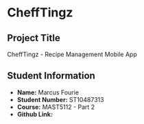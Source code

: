 # CheffTingz

## Project Title
CheffTingz - Recipe Management Mobile App

## Student Information
* **Name:** Marcus Fourie
* **Student Number:** ST10487313
* **Course:** MAST5112 - Part 2
* **Github Link:** 
